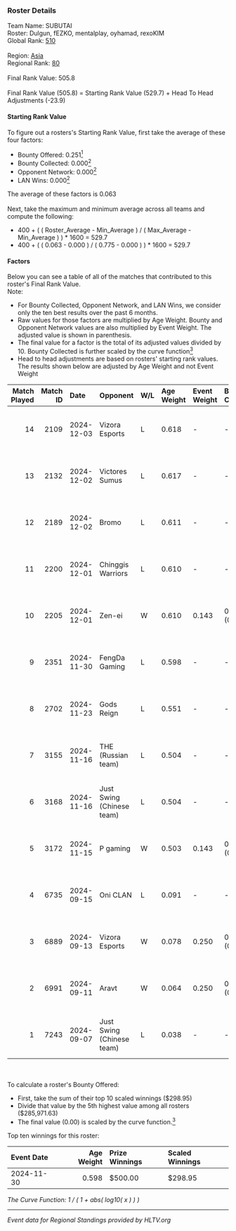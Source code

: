 ### Roster Details<br />
Team Name: SUBUTAI<br />
Roster: Dulgun, fEZKO, mentalplay, oyhamad, rexoKIM<br />
Global Rank: [510](../../standings_global_2025_02_28.md)<br />
<br />
Region: [Asia]( ../../standings_asia_2025_02_28.md)<br />
Regional Rank: [80]( ../../standings_asia_2025_02_28.md)<br />
<br />
Final Rank Value:  505.8<br />
<br />
Final Rank Value (505.8) = Starting Rank Value (529.7) + Head To Head Adjustments (-23.9)<br />

#### Starting Rank Value<br />
To figure out a rosters's Starting Rank Value, first take the average of these four factors:<br />
- Bounty Offered: 0.251[<sup>1</sup>](#table2)
- Bounty Collected: 0.000[<sup>2</sup>](#table1)
- Opponent Network: 0.000[<sup>2</sup>](#table1)
- LAN Wins: 0.000[<sup>2</sup>](#table1)

The average of these factors is 0.063<br />
<br />
Next, take the maximum and minimum average across all teams and compute the following:<br />
- 400 + ( ( Roster_Average - Min_Average ) / ( Max_Average - Min_Average ) ) * 1600 = 529.7
- 400 + ( ( 0.063 - 0.000 ) / ( 0.775 - 0.000 ) ) * 1600 = 529.7


#### Factors<br />
Below you can see a table of all of the matches that contributed to this roster's Final Rank Value.<br />
Note:<br />

- For Bounty Collected, Opponent Network, and LAN Wins, we consider only the ten best results over the past 6 months.
- Raw values for those factors are multiplied by Age Weight. Bounty and Opponent Network values are also multiplied by Event Weight. The adjusted value is shown in parenthesis.
- The final value for a factor is the total of its adjusted values divided by 10. Bounty Collected is further scaled by the curve function[<sup>3</sup>](#curveFunction)
- Head to head adjustments are based on rosters' starting rank values. The results shown below are adjusted by Age Weight and not Event Weight
<span id="table1"></span><br />


| Match Played | Match ID | Date       | Opponent                  | W/L | Age Weight | Event Weight | Bounty Collected | Opponent Network | LAN Wins  | H2H Adj. | Roster                                      |
| -: | -: | :- | :- | :- | :- | :- | :- | :- | :- | -: | :- |
|           14 |     2109 | 2024-12-03 | Vizora Esports            | L   | 0.618      | -            | -                | -                | -         |   -10.58 | Dulgun, fEZKO, mentalplay, oyhamad, rexoKIM |
|           13 |     2132 | 2024-12-02 | Victores Sumus            | L   | 0.617      | -            | -                | -                | -         |    -5.39 | Dulgun, fEZKO, mentalplay, oyhamad, rexoKIM |
|           12 |     2189 | 2024-12-02 | Bromo                     | L   | 0.611      | -            | -                | -                | -         |    -4.55 | Dulgun, fEZKO, mentalplay, oyhamad, rexoKIM |
|           11 |     2200 | 2024-12-01 | Chinggis Warriors         | L   | 0.610      | -            | -                | -                | -         |    -1.74 | Dulgun, fEZKO, mentalplay, oyhamad, rexoKIM |
|           10 |     2205 | 2024-12-01 | Zen-ei                    | W   | 0.610      | 0.143        | 0.000 (0.000)    | 0.000 (0.000)    | 0 (0.000) |     6.36 | Dulgun, fEZKO, mentalplay, oyhamad, rexoKIM |
|            9 |     2351 | 2024-11-30 | FengDa Gaming             | L   | 0.598      | -            | -                | -                | -         |    -3.90 | Dulgun, fEZKO, mentalplay, oyhamad, rexoKIM |
|            8 |     2702 | 2024-11-23 | Gods Reign                | L   | 0.551      | -            | -                | -                | -         |    -2.46 | Dulgun, fEZKO, kiLLa, mentalplay, rexoKIM   |
|            7 |     3155 | 2024-11-16 | THE (Russian team)        | L   | 0.504      | -            | -                | -                | -         |    -3.51 | Dulgun, fEZKO, mentalplay, oyhamad, rexoKIM |
|            6 |     3168 | 2024-11-16 | Just Swing (Chinese team) | L   | 0.504      | -            | -                | -                | -         |    -3.33 | Dulgun, fEZKO, mentalplay, oyhamad, rexoKIM |
|            5 |     3172 | 2024-11-15 | P gaming                  | W   | 0.503      | 0.143        | 0.000 (0.000)    | 0.000 (0.000)    | 0 (0.000) |     5.12 | Dulgun, fEZKO, mentalplay, oyhamad, rexoKIM |
|            4 |     6735 | 2024-09-15 | Oni CLAN                  | L   | 0.091      | -            | -                | -                | -         |    -1.12 | Aoki, Dulgun, fEZKO, hang4u, mentalplay     |
|            3 |     6889 | 2024-09-13 | Vizora Esports            | W   | 0.078      | 0.250        | 0.000 (0.000)    | 0.003 (0.000)    | 0 (0.000) |     0.80 | Dulgun, fEZKO, hang4u, kiLLa, mentalplay    |
|            2 |     6991 | 2024-09-11 | Aravt                     | W   | 0.064      | 0.250        | 0.000 (0.000)    | 0.000 (0.000)    | 0 (0.000) |     0.66 | Dulgun, fEZKO, hang4u, kiLLa, mentalplay    |
|            1 |     7243 | 2024-09-07 | Just Swing (Chinese team) | L   | 0.038      | -            | -                | -                | -         |    -0.26 | Dulgun, fEZKO, hang4u, kiLLa, mentalplay    |

<br />
<span id="table2"></span><br />
To calculate a roster's Bounty Offered:<br />

- First, take the sum of their top 10 scaled winnings ($298.95)
- Divide that value by the 5th highest value among all rosters ($285,971.63)
- The final value (0.00) is scaled by the curve function.[<sup>3</sup>](#curveFunction)

Top ten winnings for this roster:<br />

| Event Date | Age Weight | Prize Winnings | Scaled Winnings |
| :- | -: | :- | :- |
| 2024-11-30 |      0.598 | $500.00        | $298.95         |


<span id="curveFunction"></span>_The Curve Function: 1 / ( 1 + abs( log10( x ) ) )_<br />

---
_Event data for Regional Standings provided by HLTV.org_<br />
